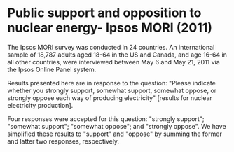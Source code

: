 # Public support and opposition to nuclear energy- Ipsos MORI (2011)

The Ipsos MORI survey was conducted in 24 countries. An international sample of 18,787 adults aged 18-64 in the US and Canada, and age 16-64 in all other countries, were interviewed between May 6 and May 21, 2011 via the Ipsos Online Panel system.

Results presented here are in response to the question: "Please indicate whether you strongly support, somewhat support, somewhat oppose, or strongly oppose each way of producing electricity" [results for nuclear electricity production].

Four responses were accepted for this question: "strongly support"; "somewhat support"; "somewhat oppose"; and "strongly oppose". We have simplified these results to "support" and "oppose" by summing the former and latter two responses, respectively.